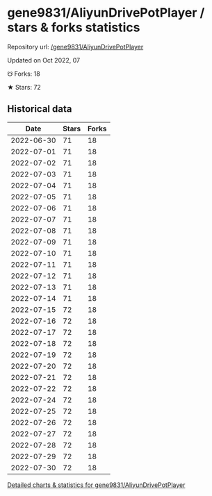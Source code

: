 # gene9831/AliyunDrivePotPlayer / stars & forks statistics

Repository url: [/gene9831/AliyunDrivePotPlayer](https://github.com/gene9831/AliyunDrivePotPlayer)

Updated on Oct 2022, 07

☋ Forks: 18

★ Stars: 72

## Historical data
| Date | Stars | Forks |
|------|-------|-------|
| 2022-06-30 | 71 | 18 | 
| 2022-07-01 | 71 | 18 | 
| 2022-07-02 | 71 | 18 | 
| 2022-07-03 | 71 | 18 | 
| 2022-07-04 | 71 | 18 | 
| 2022-07-05 | 71 | 18 | 
| 2022-07-06 | 71 | 18 | 
| 2022-07-07 | 71 | 18 | 
| 2022-07-08 | 71 | 18 | 
| 2022-07-09 | 71 | 18 | 
| 2022-07-10 | 71 | 18 | 
| 2022-07-11 | 71 | 18 | 
| 2022-07-12 | 71 | 18 | 
| 2022-07-13 | 71 | 18 | 
| 2022-07-14 | 71 | 18 | 
| 2022-07-15 | 72 | 18 | 
| 2022-07-16 | 72 | 18 | 
| 2022-07-17 | 72 | 18 | 
| 2022-07-18 | 72 | 18 | 
| 2022-07-19 | 72 | 18 | 
| 2022-07-20 | 72 | 18 | 
| 2022-07-21 | 72 | 18 | 
| 2022-07-22 | 72 | 18 | 
| 2022-07-24 | 72 | 18 | 
| 2022-07-25 | 72 | 18 | 
| 2022-07-26 | 72 | 18 | 
| 2022-07-27 | 72 | 18 | 
| 2022-07-28 | 72 | 18 | 
| 2022-07-29 | 72 | 18 | 
| 2022-07-30 | 72 | 18 | 


[Detailed charts & statistics for gene9831/AliyunDrivePotPlayer](https://reviewgithub.com/rep/gene9831/AliyunDrivePotPlayer)
